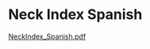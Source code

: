 # Neck Index Spanish

[NeckIndex_Spanish.pdf](Neck%20Index%20Spanish%2082907fac474745889699bc76451726b2/NeckIndex_Spanish.pdf)